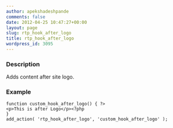 ```yaml
---
author: apekshadeshpande
comments: false
date: 2012-04-25 10:47:27+00:00
layout: page
slug: rtp_hook_after_logo
title: rtp_hook_after_logo
wordpress_id: 3095
---
```


### Description


Adds content after site logo.


### Example



    
    function custom_hook_after_logo() { ?>
    <p>This is after Logo</p><?php
    }
    add_action( 'rtp_hook_after_logo', 'custom_hook_after_logo' );
